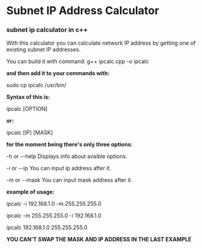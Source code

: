 # Subnet IP Address Calculator
### subnet ip calculator in c++

With this calculator you can calculate network IP address by getting one of existing subnet IP addresses.

You can build it with command: 
g++ ipcalc.cpp -o ipcalc

**and then add it to your commands with:**

sudo cp ipcalc /usr/bin/

**Syntax of this is:**

ipcalc [OPTION]

**or:**

ipcalc [IP] [MASK]

**for the moment being there's only three options:**

-h or --help      Displays info about avaible options.

-i or --ip        You can input ip address after it.

-m or --mask      You can input mask address after it.



**example of usage:**

ipcalc -i 192.168.1.0 -m 255.255.255.0

ipcalc -m 255.255.255.0 -i 192.168.1.0


ipcalc 192.168.1.0 255.255.255.0

**YOU CAN'T SWAP THE MASK AND IP ADDRESS IN THE LAST EXAMPLE**
